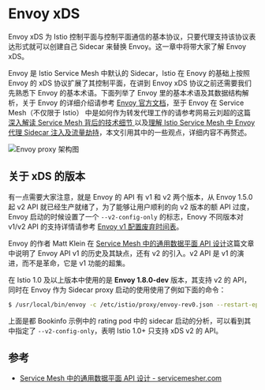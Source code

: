 # Envoy xDS

Envoy xDS 为 Istio 控制平面与控制平面通信的基本协议，只要代理支持该协议表达形式就可以创建自己 Sidecar 来替换 Envoy。这一章中将带大家了解 Envoy xDS。

Envoy 是 Istio Service Mesh 中默认的 Sidecar，Istio 在 Enovy 的基础上按照 Envoy 的 xDS 协议扩展了其控制平面，在讲到 Envoy xDS 协议之前还需要我们先熟悉下 Envoy 的基本术语。下面列举了 Envoy 里的基本术语及其数据结构解析，关于 Envoy 的详细介绍请参考 [Envoy 官方文档](http://www.servicemesher.com/envoy/)，至于 Envoy 在 Service Mesh（不仅限于 Istio） 中是如何作为转发代理工作的请参考网易云刘超的这篇[深入解读 Service Mesh 背后的技术细节 ](https://www.cnblogs.com/163yun/p/8962278.html)以及[理解 Istio Service Mesh 中 Envoy 代理 Sidecar 注入及流量劫持](https://jimmysong.io/posts/envoy-sidecar-injection-in-istio-service-mesh-deep-dive/)，本文引用其中的一些观点，详细内容不再赘述。

![Envoy proxy 架构图](https://ws4.sinaimg.cn/large/006tNbRwly1fy9qkff5nij314k0ts43z.jpg)

## 关于 xDS 的版本

有一点需要大家注意，就是 Envoy 的 API 有 v1 和 v2 两个版本，从 Envoy 1.5.0 起 v2 API 就已经生产就绪了，为了能够让用户顺利的向 v2 版本的额 API 过度，Envoy 启动的时候设置了一个 `--v2-config-only` 的标志，Enovy 不同版本对 v1/v2 API 的支持详情请参考 [Envoy v1 配置废弃时间表](https://groups.google.com/forum/#!topic/envoy-announce/Lb1QZcSclGQ)。

Envoy 的作者 Matt Klein 在 [Service Mesh 中的通用数据平面 API 设计](http://www.servicemesher.com/blog/the-universal-data-plane-api/)这篇文章中说明了 Envoy API v1 的历史及其缺点，还有 v2 的引入。v2 API 是 v1 的演进，而不是革命，它是 v1 功能的超集。

在 Istio 1.0 及以上版本中使用的是 **Envoy 1.8.0-dev** 版本，其支持 v2 的 API，同时在 Envoy 作为 Sidecar proxy 启动的使用使用了例如下面的命令：

```bash
$ /usr/local/bin/envoy -c /etc/istio/proxy/envoy-rev0.json --restart-epoch 0 --drain-time-s 45 --parent-shutdown-time-s 60 --service-cluster ratings --service-node sidecar~172.33.14.2~ratings-v1-8558d4458d-ld8x9.default~default.svc.cluster.local --max-obj-name-len 189 --allow-unknown-fields -l warn --v2-config-only
```

上面是都 Bookinfo 示例中的 rating pod 中的 sidecar 启动的分析，可以看到其中指定了 `--v2-config-only`，表明 Istio 1.0+ 只支持 xDS v2 的 API。



## 参考

- [Service Mesh 中的通用数据平面 API 设计 - servicemesher.com](http://www.servicemesher.com/blog/the-universal-data-plane-api/)